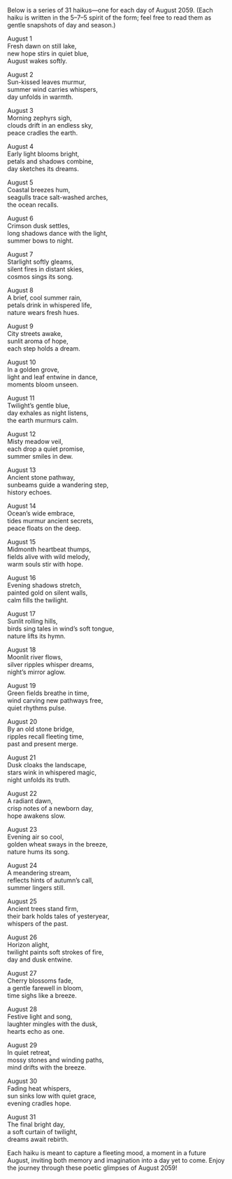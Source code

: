 Below is a series of 31 haikus—one for each day of August 2059. (Each haiku is written in the 5–7–5 spirit of the form; feel free to read them as gentle snapshots of day and season.)

August 1  
Fresh dawn on still lake,  
new hope stirs in quiet blue,  
August wakes softly.

August 2  
Sun-kissed leaves murmur,  
summer wind carries whispers,  
day unfolds in warmth.

August 3  
Morning zephyrs sigh,  
clouds drift in an endless sky,  
peace cradles the earth.

August 4  
Early light blooms bright,  
petals and shadows combine,  
day sketches its dreams.

August 5  
Coastal breezes hum,  
seagulls trace salt-washed arches,  
the ocean recalls.

August 6  
Crimson dusk settles,  
long shadows dance with the light,  
summer bows to night.

August 7  
Starlight softly gleams,  
silent fires in distant skies,  
cosmos sings its song.

August 8  
A brief, cool summer rain,  
petals drink in whispered life,  
nature wears fresh hues.

August 9  
City streets awake,  
sunlit aroma of hope,  
each step holds a dream.

August 10  
In a golden grove,  
light and leaf entwine in dance,  
moments bloom unseen.

August 11  
Twilight’s gentle blue,  
day exhales as night listens,  
the earth murmurs calm.

August 12  
Misty meadow veil,  
each drop a quiet promise,  
summer smiles in dew.

August 13  
Ancient stone pathway,  
sunbeams guide a wandering step,  
history echoes.

August 14  
Ocean’s wide embrace,  
tides murmur ancient secrets,  
peace floats on the deep.

August 15  
Midmonth heartbeat thumps,  
fields alive with wild melody,  
warm souls stir with hope.

August 16  
Evening shadows stretch,  
painted gold on silent walls,  
calm fills the twilight.

August 17  
Sunlit rolling hills,  
birds sing tales in wind’s soft tongue,  
nature lifts its hymn.

August 18  
Moonlit river flows,  
silver ripples whisper dreams,  
night’s mirror aglow.

August 19  
Green fields breathe in time,  
wind carving new pathways free,  
quiet rhythms pulse.

August 20  
By an old stone bridge,  
ripples recall fleeting time,  
past and present merge.

August 21  
Dusk cloaks the landscape,  
stars wink in whispered magic,  
night unfolds its truth.

August 22  
A radiant dawn,  
crisp notes of a newborn day,  
hope awakens slow.

August 23  
Evening air so cool,  
golden wheat sways in the breeze,  
nature hums its song.

August 24  
A meandering stream,  
reflects hints of autumn’s call,  
summer lingers still.

August 25  
Ancient trees stand firm,  
their bark holds tales of yesteryear,  
whispers of the past.

August 26  
Horizon alight,  
twilight paints soft strokes of fire,  
day and dusk entwine.

August 27  
Cherry blossoms fade,  
a gentle farewell in bloom,  
time sighs like a breeze.

August 28  
Festive light and song,  
laughter mingles with the dusk,  
hearts echo as one.

August 29  
In quiet retreat,  
mossy stones and winding paths,  
mind drifts with the breeze.

August 30  
Fading heat whispers,  
sun sinks low with quiet grace,  
evening cradles hope.

August 31  
The final bright day,  
a soft curtain of twilight,  
dreams await rebirth.

Each haiku is meant to capture a fleeting mood, a moment in a future August, inviting both memory and imagination into a day yet to come. Enjoy the journey through these poetic glimpses of August 2059!
